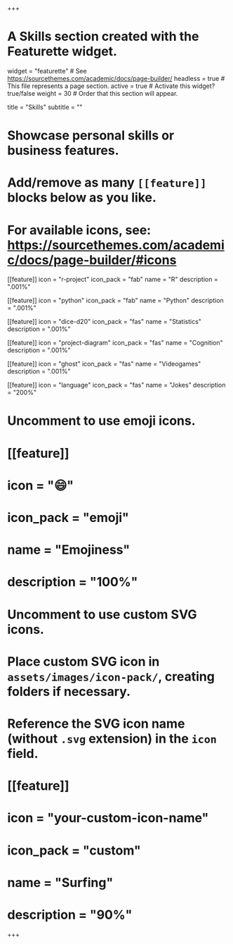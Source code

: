 +++
# A Skills section created with the Featurette widget.
widget = "featurette"  # See https://sourcethemes.com/academic/docs/page-builder/
headless = true  # This file represents a page section.
active = true  # Activate this widget? true/false
weight = 30  # Order that this section will appear.

title = "Skills"
subtitle = ""

# Showcase personal skills or business features.
# 
# Add/remove as many `[[feature]]` blocks below as you like.
# 
# For available icons, see: https://sourcethemes.com/academic/docs/page-builder/#icons

[[feature]]
  icon = "r-project"
  icon_pack = "fab"
  name = "R"
  description = ".001%"

[[feature]]
  icon = "python"
  icon_pack = "fab"
  name = "Python"
  description = ".001%"
  
[[feature]]
  icon = "dice-d20"
  icon_pack = "fas"
  name = "Statistics"
  description = ".001%"  
  
[[feature]]
  icon = "project-diagram"
  icon_pack = "fas"
  name = "Cognition"
  description = ".001%"
  
[[feature]]
  icon = "ghost"
  icon_pack = "fas"
  name = "Videogames"
  description = ".001%"

[[feature]]
  icon = "language"
  icon_pack = "fas"
  name = "Jokes"
  description = "200%"

# Uncomment to use emoji icons.
# [[feature]]
#  icon = ":smile:"
#  icon_pack = "emoji"
#  name = "Emojiness"
#  description = "100%"  

# Uncomment to use custom SVG icons.
# Place custom SVG icon in `assets/images/icon-pack/`, creating folders if necessary.
# Reference the SVG icon name (without `.svg` extension) in the `icon` field.
# [[feature]]
#  icon = "your-custom-icon-name"
#  icon_pack = "custom"
#  name = "Surfing"
#  description = "90%"

+++
